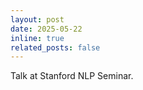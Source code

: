 ```yaml
---
layout: post
date: 2025-05-22
inline: true
related_posts: false
---
```


Talk at Stanford NLP Seminar.
